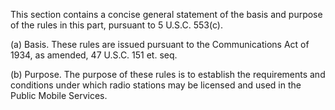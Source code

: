 This section contains a concise general statement of the basis and purpose of the rules in this part, pursuant to 5 U.S.C. 553(c).

(a) Basis. These rules are issued pursuant to the Communications Act of 1934, as amended, 47 U.S.C. 151 et. seq.
              

(b) Purpose. The purpose of these rules is to establish the requirements and conditions under which radio stations may be licensed and used in the Public Mobile Services.

